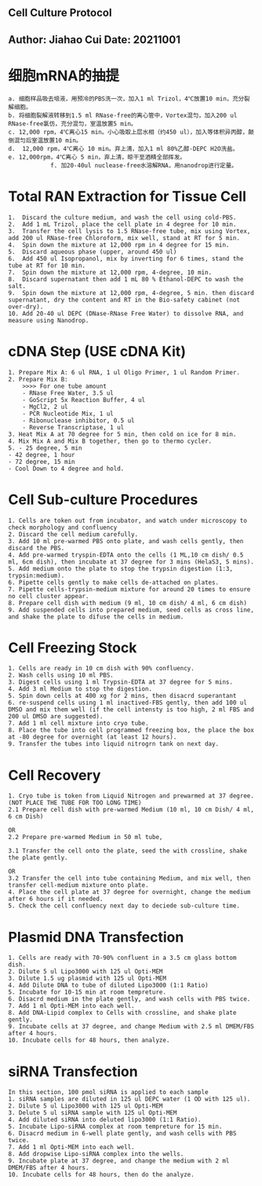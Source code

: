 Cell Culture Protocol
---
Author: Jiahao Cui
Date: 20211001
---
# 细胞mRNA的抽提
	a. 细胞样品吸去培液，用预冷的PBS洗一次，加入1 ml Trizol，4℃放置10 min，充分裂解细胞。
	b. 将细胞裂解液转移到1.5 ml RNase-free的离心管中，Vortex混匀，加入200 ul RNase-free氯仿，充分混匀，室温放置5 min。
	c. 12,000 rpm，4℃离心15 min。小心吸取上层水相（约450 ul），加入等体积异丙醇，颠倒混匀后室温放置10 min。
	d. 	12,000 rpm，4℃离心 10 min。弃上清，加入1 ml 80%乙醇-DEPC H2O洗盐。
	e. 12,000rpm，4℃离心 5 min，弃上清，晾干至酒精全部挥发。
				f. 加20-40ul nuclease-free水溶解RNA，用nanodrop进行定量。

# Total RAN Extraction for Tissue Cell
	1.	Discard the culture medium, and wash the cell using cold-PBS.
	2.	Add 1 mL Trizol, place the cell plate in 4 degree for 10 min.
	3.	Transfer the cell lysis to 1.5 RNase-free tube, mix using Vortex, add 200 ul RNase-free Chloroform, mix well, stand at RT for 5 min.
	4.	Spin down the mixture at 12,000 rpm in 4 degree for 15 min. 
	5.	Discard aqueous phase (upper, around 450 ul)
	6.	Add 450 ul Isopropanol, mix by inverting for 6 times, stand the tube at RT for 10 min.
	7.	Spin down the mixture at 12,000 rpm, 4-degree, 10 min.
	8.	Discard supernatant then add 1 mL 80 % Ethanol-DEPC to wash the salt.
	9.	Spin down the mixture at 12,000 rpm, 4-degree, 5 min. then discard supernatant, dry the content and RT in the Bio-safety cabinet (not over-dry).
	10.	Add 20-40 ul DEPC (DNase-RNase Free Water) to dissolve RNA, and measure using Nanodrop.

# cDNA Step (USE cDNA Kit)
	1. Prepare Mix A: 6 ul RNA, 1 ul Oligo Primer, 1 ul Random Primer.
	2. Prepare Mix B:  
		>>>> For one tube amount
		- RNase Free Water, 3.5 ul
		- GoScript 5x Reaction Buffer, 4 ul
		- MgCl2, 2 ul
		- PCR Nucleotide Mix, 1 ul
		- Ribonuclease inhibitor, 0.5 ul
		- Reverse Transcriptase, 1 ul
	3. Heat Mix A at 70 degree for 5 min, then cold on ice for 8 min.
	4. Mix Mix A and Mix B together, then go to thermo cycler.
	5. - 25 degree, 5 min
	- 42 degree, 1 hour
	- 72 degree, 15 min
	- Cool Down to 4 degree and hold. 

# Cell Sub-culture Procedures

	1. Cells are token out from incubator, and watch under microscopy to check morphology and confluency
	2. Discard the cell medium carefully.
	3. Add 10 ml pre-warmed PBS onto plate, and wash cells gently, then discard the PBS.
	4. Add pre-warmed tryspin-EDTA onto the cells (1 ML,10 cm dish/ 0.5 ml, 6cm dish), then incubate at 37 degree for 3 mins (HelaS3, 5 mins).
	5. Add medium onto the plate to stop the trypsin digestion (1:3, trypsin:medium).
	6. Pipette cells gently to make cells de-attached on plates.
	7. Pipette cells-trypsin-medium mixture for around 20 times to ensure no cell cluster appear.
	8. Prepare cell dish with medium (9 ml, 10 cm dish/ 4 ml, 6 cm dish)
	9. Add suspended cells into prepared medium, seed cells as cross line, and shake the plate to difuse the cells in medium.

# Cell Freezing Stock

	1. Cells are ready in 10 cm dish with 90% confluency.
	2. Wash cells using 10 ml PBS.
	3. Digest cells using 1 ml Trypsin-EDTA at 37 degree for 5 mins.
	4. Add 3 ml Medium to stop the digestion.
	5. Spin down cells at 400 xg for 2 mins, then disacrd superantant
	6. re-suspend cells using 1 ml inactived-FBS gently, then add 100 ul DMSO and mix them well (if the cell intensty is too high, 2 ml FBS and 200 ul DMSO are suggested).
	7. Add 1 ml cell mixture into cryo tube.
	8. Place the tube into cell programmed freezing box, the place the box at -80 degree for overnight (at least 12 hours).
	9. Transfer the tubes into liquid nitrogrn tank on next day.

# Cell Recovery

	1. Cryo tube is token from Liquid Nitrogen and prewarmed at 37 degree. (NOT PLACE THE TUBE FOR TOO LONG TIME)
	2.1 Prepare cell dish with pre-warmed Medium (10 ml, 10 cm Dish/ 4 ml, 6 cm Dish)
	
	OR
	2.2 Prepare pre-warmed Medium in 50 ml tube,

	3.1 Transfer the cell onto the plate, seed the with crossline, shake the plate gently.

	OR
	3.2 Transfer the cell into tube containing Medium, and mix well, then transfer cell-medium mixture onto plate.
	4. Place the cell plate at 37 degree for overnight, change the medium after 6 hours if it needed.
	5. Check the cell confluency next day to deciede sub-culture time.

# Plasmid DNA Transfection

	1. Cells are ready with 70-90% confluent in a 3.5 cm glass bottom dish.
	2. Dilute 5 ul Lipo3000 with 125 ul Opti-MEM
	3. Dilute 1.5 ug plasmid with 125 ul Opti-MEM
	4. Add Dilute DNA to tube of diluted Lipo3000 (1:1 Ratio)
	5. Incubate for 10-15 min at room tempreture.
	6. Disacrd medium in the plate gently, and wash cells with PBS twice.
	7. Add 1 ml Opti-MEM into each well.
	8. Add DNA-Lipid complex to Cells with crossline, and shake plate gently.
	9. Incubate cells at 37 degree, and change Medium with 2.5 ml DMEM/FBS after 4 hours.
	10. Incubate cells for 48 hours, then analyze.

# siRNA Transfection

	In this section, 100 pmol siRNA is applied to each sample
	1. siRNA samples are diluted in 125 ul DEPC water (1 OD with 125 ul).
	2. Dilute 5 ul Lipo3000 with 125 ul Opti-MEM
	3. Delute 5 ul siRNA sample with 125 ul Opti-MEM
	4. Add diluted siRNA into deluted lipo3000 (1:1 Ratio).
	5. Incubate Lipo-siRNA complex at room tempreture for 15 min.
	6. Disacrd medium in 6-well plate gently, and wash cells with PBS twice.
	7. Add 1 ml Opti-MEM into each well.
	8. Add dropwise Lipo-siRNA complex into the wells.
	9. Incubate plate at 37 degree, and change the medium with 2 ml DMEM/FBS after 4 hours.
	10. Incubate cells for 48 hours, then do the analyze.

